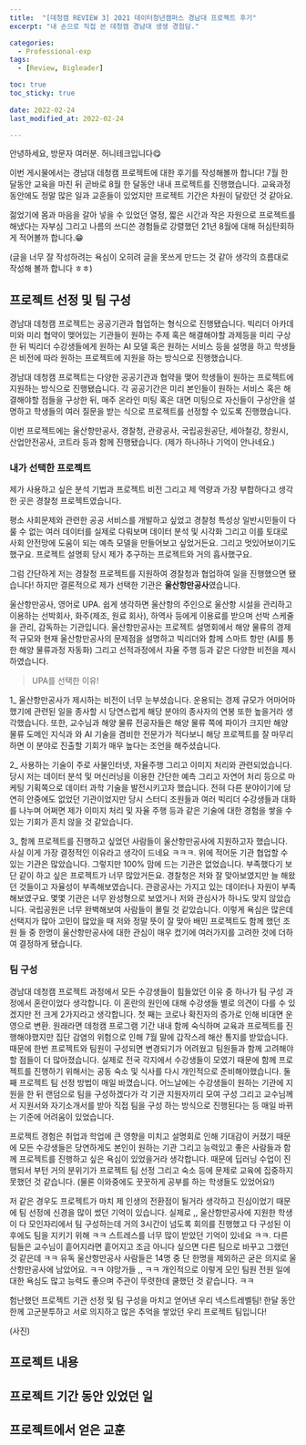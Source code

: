 ```yaml
---
title:  "[데청캠 REVIEW 3] 2021 데이터청년캠퍼스 경남대 프로젝트 후기" 
excerpt: "내 손으로 직접 쓴 데청캠 경남대 생생 경험담."

categories:
  - Professional-exp
tags:
  - [Review, Bigleader]

toc: true
toc_sticky: true
 
date: 2022-02-24
last_modified_at: 2022-02-24

---
```


안녕하세요, 방문자 여러분. 허니테크입니다😋 

이번 게시물에서는 경남대 데청캠 프로젝트에 대한 후기를 작성해볼까 합니다! 7월 한 달동안 교육을 마친 뒤 곧바로 8월 한 달동안 내내 프로젝트를 진행했습니다. 교육과정 동안에도 정말 많은 일과 교훈들이 있었지만 프로젝트 기간은 차원이 달랐던 것 같아요. 

젊었기에 몸과 마음을 갈아 넣을 수 있었던 열정, 짧은 시간과 작은 자원으로 프로젝트를 해냈다는 자부심 그리고 나름의 쓰디쓴 경험들로 강렬했던 21년 8월에 대해 허심탄회하게 적어볼까 합니다.😁

(글을 너무 잘 작성하려는 욕심이 오히려 글을 못쓰게 만드는 것 같아 생각의 흐름대로 작성해 볼까 합니다 ㅎㅎ)

## 프로젝트 선정 및 팀 구성

경남대 데청캠 프로젝트는 공공기관과 협업하는 형식으로 진행됐습니다. 빅리더 아카데미와 미리 협약이 맺어있는 기관들이 원하는 주제 혹은 해결해야할 과제등을 미리 구상한 뒤 빅리더 수강생들에게 원하는 AI 모델 혹은 원하는 서비스 등을 설명을 하고 학생들은 비전에 따라 원하는 프로젝트에 지원을 하는 방식으로 진행했습니다. 

경남대 데청캠 프로젝트는 다양한 공공기관과 협약을 맺어 학생들이 원하는 프로젝트에 지원하는 방식으로 진행됐습니다. 각 공공기간은 미리 본인들이 원하는 서비스 혹은 해결해야할 점들을 구상한 뒤, 매주 온라인 미팅 혹은 대면 미팅으로 자신들이 구상안을 설명하고 학생들의 여러 질문을 받는 식으로 프로젝트를 선정할 수 있도록 진행했습니다. 

이번 프로젝트에는 울산항만공사, 경찰청, 관광공사, 국립공원공단, 세아철강, 창원시, 산업안전공사, 코트라 등과 함께 진행됐습니다. (제가 하나하나 기억이 안나네요.) 

### 내가 선택한 프로젝트 

제가 사용하고 싶은 분석 기법과 프로젝트 비전 그리고 제 역량과 가장 부합하다고 생각한 곳은 경찰청 프로젝트였습니다. 

평소 사회문제와 관련한 공공 서비스를 개발하고 싶었고 경찰청 특성상 일반시민들이 다룰 수 없는 여러 데이터를 실제로 다뤄보며 데이터 분석 및 시각화 그리고 이를 토대로 사회 안전망에 도움이 되는 예측 모델을 만들어보고 싶었거든요. 그리고 멋있어보이기도 했구요. 프로젝트 설명회 당시 제가 추구하는 프로젝트와 거의 흡사했구요.  

그럼 간단하게 저는 경찰청 프로젝트를 지원하여 경찰청과 협업하여 일을 진행했으면 됐습니다! 하지만 결론적으로 제가 선택한 기관은 **울산항만공사**였습니다.

울산항만공사, 영어로 UPA. 쉽게 생각하면 울산항의 주인으로 울산항 시설을 관리하고 이용하는 선박회사, 화주(제조, 원료 회사), 하역사 등에게 이용료를 받으며 선박 스케줄을 관리, 감독하는 기관입니다. 울산항만공사는 프로젝트 설명회에서 해양 물류의 경제적 규모와 현재 울산항만공사의 문제점을 설명하고 빅리더와 함께 스마트 항만 (AI를 통한 해양 물류과정 자동화) 그리고 선적과정에서 자율 주행 등과 같은 다양한 비전을 제시하였습니다. 

> UPA를 선택한 이유!

1_ 울산항만공사가 제시하는 비전이 너무 눈부셨습니다. 운용되는 경제 규모가 어마어마 했기에 관련된 일을 종사할 시 당연스럽게 해당 분야의 종사자의 연봉 또한 높을거라 생각했습니다. 또한, 교수님과 해양 물류 전공자들은 해양 물류 쪽에 파이가 크지만 해양 물류 도메인 지식과 와 AI 기술을 겸비한 전문가가 적다보니 해당 프로젝트를 잘 마무리하면 이 분야로 진출할 기회가 매우 높다는 조언을 해주셨습니다. 

2_ 사용하는 기술이 주로 사물인터넷, 자율주행 그리고 이미지 처리와 관련되었습니다. 당시 저는 데이터 분석 및 머신러닝을 이용한 간단한 예측 그리고 자연어 처리 등으로 마케팅 기획쪽으로 데이터 과학 기술을 발전시키고자 했습니다. 전혀 다른 분야이기에 당연히 안중에도 없었던 기관이었지만 당시 스터디 조원들과 여러 빅리더 수강생들과 대화를 나누며 어쩌면 제가 이미지 처리 및 자율 주행 등과 같은 기술에 대한 경험을 쌓을 수 있는 기회가 흔치 않을 것 같았습니다. 

3_ 함께 프로젝트를 진행하고 싶었던 사람들이 울산항만공사에 지원하고자 했습니다. 사실 이게 가장 결정적인 이유라고 생각이 드네요 ㅋㅋㅋ. 위에 적어둔 기관 협업할 수 있는 기관은 많았습니다. 그렇지만 100% 맘에 드는 기관은 없었습니다. 부족했다기 보단 같이 하고 싶은 프로젝트가 너무 많았거든요. 경찰청은 저와 잘 맞아보였지만 늘 해왔던 것들이고 자율성이 부족해보였습니다. 관광공사는 가지고 있는 데이터나 자원이 부족해보였구요. 몇몇 기관은 너무 완성형으로 보였거나 저와 관심사가 하나도 맞지 않았습니다. 국립공원은 너무 완벽해보여 사람들이 몰릴 것 같았습니다. 이렇게 욕심은 많은데 선택지가 많아 고민이 많았을 때 저와 정말 뜻이 잘 맞아 배민 프로젝트도 함께 했던 조원 들 중 한명이 울산항만공사에 대한 관심이 매우 컸기에 여러가지를 고려한 것에 더하여 결정하게 됐습니다. 

### 팀 구성

경남대 데청캠 프로젝트 과정에서 모든 수강생들이 힘들었던 이유 중 하나가 팀 구성 과정에서 혼란이었다 생각합니다. 이 혼란의 원인에 대해 수강생들 별로 의견이 다를 수 있겠지만 전 크게 2가지라고 생각합니다. 첫 째는 코로나 확진자의 증가로 인해 비대면 운영으로 변환. 원래라면 데청캠 프로그램 기간 내내 함께 숙식하며 교육과 프로젝트를 진행해야했지만 집단 감염의 위험으로 인해 7월 말에 갑작스레 해산 통지를 받았습니다. 때문에 한번 프로젝트와 팀원이 구성되면 변경되기가 어려웠고 팀원들과 함께 고려해야할 점들이 더 많아졌습니다. 실제로 전국 각지에서 수강생들이 모였기 때문에 함께 프로젝트를 진행하기 위해서는 공동 숙소 및 식사를 다시 개인적으로 준비해야했습니다. 둘 째 프로젝트 팀 선정 방법이 매일 바꼈습니다. 어느날에는 수강생들이 원하는 기관에 지원을 한 뒤 랜덤으로 팀을 구성하겠다가 각 기관 지원자끼리 모여 구성 그리고 교수님께서 지원서와 자기소개서를 받아 직접 팀을 구성 하는 방식으로 진행된다는 등 매일 바뀌는 기준에 어려움이 있었습니다. 

프로젝트 경험은 취업과 학업에 큰 영향을 미치고 설명회로 인해 기대감이 커졌기 때문에 모든 수강생들은 당연하게도 본인이 원하는 기관 그리고 능력있고 좋은 사람들과 함께 프로젝트를 진행하고 싶은 욕심이 있었을거라 생각합니다. 때문에 딥러닝 수업이 진행되서 부턴 거의 분위기가 프로젝트 팀 선정 그리고 숙소 등에 문제로 교육에 집중하지 못했던 것 같습니다. (물론 이와중에도 꿋꿋하게 공부를 하는 학생들도 있었어요!) 

저 같은 경우도 프로젝트가 마치 제 인생의 전환점이 될거라 생각하고 진심이었기 때문에 팀 선정에 신경을 많이 썼던 기억이 있습니다. 실제로 ,, 울산항만공사에 지원한 학생이 다 모인자리에서 팀 구성하는데 거의 3시간이 넘도록 회의를 진행했고 다 구성된 이후에도 팀을 지키기 위해 ㅋㅋ 스트레스를 너무 많이 받았던 기억이 있네요 ㅋㅋ. 다른 팀들은 교수님이 흩어지라면 흩어지고 조금 아니다 싶으면 다른 팀으로 바꾸고 그랬던 것 같은데 ㅋㅋ 유독 울산항만공사 사람들은 14명 중 단 한명을 제외하곤 굳은 의지로 울산항만공사에 남았어요. ㅋㅋ 야망가들 ,, ㅋㅋ 개인적으로 이렇게 모인 팀원 전원 일에 대한 욕심도 많고 능력도 좋으며 주관이 뚜렷한데 쿨했던 것 같습니다. ㅋㅋ

험난했던 프로젝트 기관 선정 및 팀 구성을 마치고 얻어낸 우리 넥스트레벨팀! 한달 동안 한께 고군분투하고 서로 의지하고 많은 추억을 쌓았던 우리 프로젝트 팀입니다!

(사진)

## 프로젝트 내용

## 프로젝트 기간 동안 있었던 일

## 프로젝트에서 얻은 교훈

